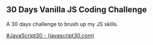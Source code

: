 ## 30 Days Vanilla JS Coding Challenge

A 30 days challenge to brush up my JS skills. 

[#JavaScript30 - (javascript30.com)](https://javascript30.com/)
